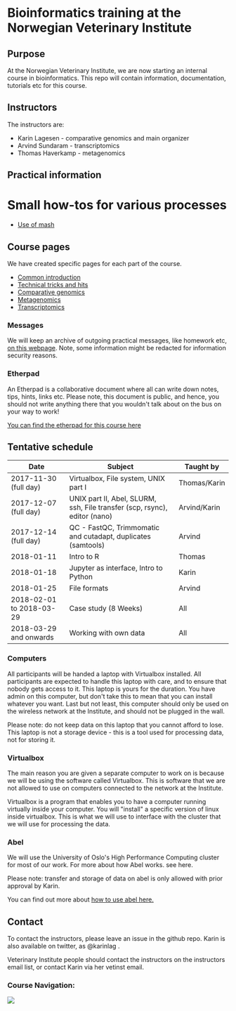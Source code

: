 # Bioinformatics training at the Norwegian Veterinary Institute


## Purpose
At the Norwegian Veterinary Institute, we are now starting an internal course in bioinformatics. This 
repo will contain information, documentation, tutorials etc for this course.


## Instructors

The instructors are:

  * Karin Lagesen - comparative genomics and main organizer
  * Arvind Sundaram - transcriptomics
  * Thomas Haverkamp - metagenomics

## Practical information

# Small how-tos for various processes

  * [Use of mash](mash.md)


## Course pages

We have created specific pages for each part of the course.

  * [Common introduction](introduction.md)
  * [Technical tricks and hits](techstuff.md)
  * [Comparative genomics](compgenomics.md)
  * [Metagenomics](metagenomics.md)
  * [Transcriptomics](transcriptomics.md)

### Messages

We will keep an archive of outgoing practical messages, like homework etc, 
[on this webpage](messages.md). Note, some information might be redacted for
information security reasons. 

### Etherpad

An Etherpad is a collaborative document where all can write down notes,
tips, hints, links etc. Please note, this document is public, and hence,
you should not write anything there that you wouldn't talk about on
the bus on your way to work!

[You can find the etherpad for this course here](https://etherpad.wikimedia.org/p/nvi-bioinf)


## Tentative schedule

| Date| Subject| Taught by|
|------|-------|----------|
|2017-11-30 (full day)| Virtualbox, File system, UNIX part I |Thomas/Karin|
|2017-12-07 (full day) | UNIX part II, Abel, SLURM, ssh, File transfer (scp, rsync), editor (nano)| Arvind/Karin|
|2017-12-14 (full day)|QC - FastQC, Trimmomatic and cutadapt, duplicates (samtools)|Arvind|
|2018-01-11 |Intro to R|Thomas|
|2018-01-18| Jupyter as interface, Intro to Python|Karin|
|2018-01-25|File formats|Arvind|
|2018-02-01 to 2018-03-29|Case study (8 Weeks) | All|
|2018-03-29 and onwards |Working with own data | All|

### Computers

All participants will be handed a laptop with Virtualbox installed. All 
participants are expected to handle this laptop with care, and to ensure that
nobody gets access to it. This laptop is yours for the duration. You have admin 
on this computer, but don't take this to mean that you can install whatever you
want. Last but not least, this computer should only be used on the wireless
network at the Institute, and should not be plugged in the wall.

Please note: do not keep data on this laptop that you cannot afford to lose. 
This laptop is not a storage device - this is a tool used for processing data,
not for storing it.

### Virtualbox
The main reason you are given a separate computer to work on is because we 
will be using the software called Virtualbox. This is software that we are not
allowed to use on computers connected to the network at the Institute.

Virtualbox is a program that enables you to have a computer running virtually
inside your computer. You will "install" a specific version of linux inside
virtualbox. This is what we will use to interface with the cluster that we will
use for processing the data.

### Abel
We will use the University of Oslo's High Performance Computing cluster for 
most of our work. For more about how Abel works. see here.

Please note: transfer and storage of data on abel is only allowed with prior
approval by Karin.

You can find out more about [how to use abel here.](https://github.com/NorwegianVeterinaryInstitute/Info/wiki)


## Contact

To contact the instructors, please leave an issue in the github repo. Karin is 
also available on twitter, as @karinlag .

Veterinary Institute people should contact the instructors on the instructors
email list, or contact Karin via her vetinst email.

### Course Navigation:

<img src="https://docs.google.com/drawings/d/e/2PACX-1vRiC8CWsxUdELLSxacY1XBfsnWcbUzaJcbmpq2mOpkI2H-a_CdZdcrScbqfzQ26BUizwH7Cogn8CHwj/pub?w=2160&amp;h=2160">
